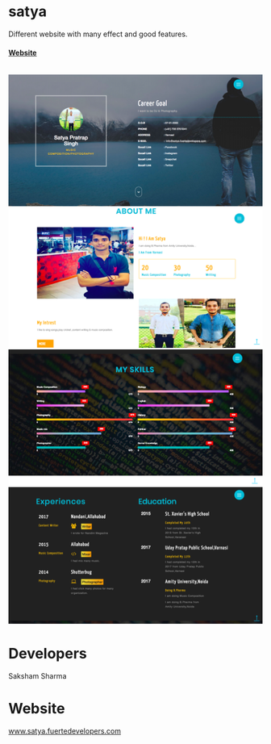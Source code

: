 # satya
Different website with many effect and good features.

<h4><a href ="satya.fuertdevelopers.com">Website</a></h4>
<br>

<img src="s1.png">
<img src="s2.png">

<img src="s3.png">
<img src="s4.png">

# Developers
Saksham Sharma
 # Website
 www.satya.fuertedevelopers.com
